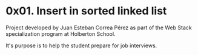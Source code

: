 # 0x01. Insert in sorted linked list

Project developed by Juan Esteban Correa Pérez as part of the Web Stack specialization program at Holberton School.

It's purpose is to help the student prepare for job interviews.
